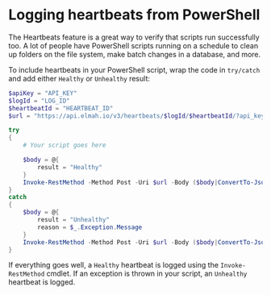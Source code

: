 # Logging heartbeats from PowerShell

The Heartbeats feature is a great way to verify that scripts run successfully too. A lot of people have PowerShell scripts running on a schedule to clean up folders on the file system, make batch changes in a database, and more.

To include heartbeats in your PowerShell script, wrap the code in `try/catch` and add either `Healthy` or `Unhealthy` result:

```powershell
$apiKey = "API_KEY"
$logId = "LOG_ID"
$heartbeatId = "HEARTBEAT_ID"
$url = "https://api.elmah.io/v3/heartbeats/$logId/$heartbeatId/?api_key=$apiKey"

try
{
    # Your script goes here

    $body = @{
        result = "Healthy"
    }
    Invoke-RestMethod -Method Post -Uri $url -Body ($body|ConvertTo-Json) -ContentType "application/json-patch+json"
}
catch
{
    $body = @{
        result = "Unhealthy"
        reason = $_.Exception.Message
    }
    Invoke-RestMethod -Method Post -Uri $url -Body ($body|ConvertTo-Json) -ContentType "application/json-patch+json"
}
```

If everything goes well, a `Healthy` heartbeat is logged using the `Invoke-RestMethod` cmdlet. If an exception is thrown in your script, an `Unhealthy` heartbeat is logged.
